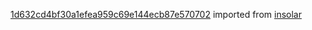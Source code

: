 [1d632cd4bf30a1efea959c69e144ecb87e570702](https://github.com/insolar/insolar/commit/1d632cd4bf30a1efea959c69e144ecb87e570702) imported from [insolar](https://github.com/insolar/insolar)
